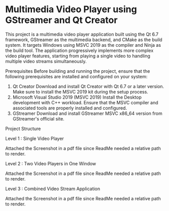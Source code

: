 
# Multimedia Video Player using GStreamer and Qt Creator

This project is a multimedia video player application built using the Qt 6.7 framework, GStreamer as the multimedia backend, and CMake as the build system. It targets Windows using MSVC 2019 as the compiler and Ninja as the build tool. The application progressively implements more complex video player features, starting from playing a single video to handling multiple video streams simultaneously.


Prerequisites
Before building and running the project, ensure that the following prerequisites are installed and configured on your system:

1. Qt Creator
Download and install Qt Creator with Qt 6.7 or a later version.
Make sure to install the MSVC 2019 kit during the setup process.
2. Microsoft Visual Studio 2019 (MSVC 2019)
Install the Desktop development with C++ workload.
Ensure that the MSVC compiler and associated tools are properly installed and configured.
3. GStreamer
Download and install GStreamer MSVC x86_64 version from GStreamer's official site.


Project Structure


Level 1 : Single Video Player 


Attached the Screenshot in a pdf file since ReadMe needed a relative path to render.




Level 2 : Two Video Players in One Window


Attached the Screenshot in a pdf file since ReadMe needed a relative path to render.






Level 3 : Combined Video Stream Application

Attached the Screenshot in a pdf file since ReadMe needed a relative path to render.
